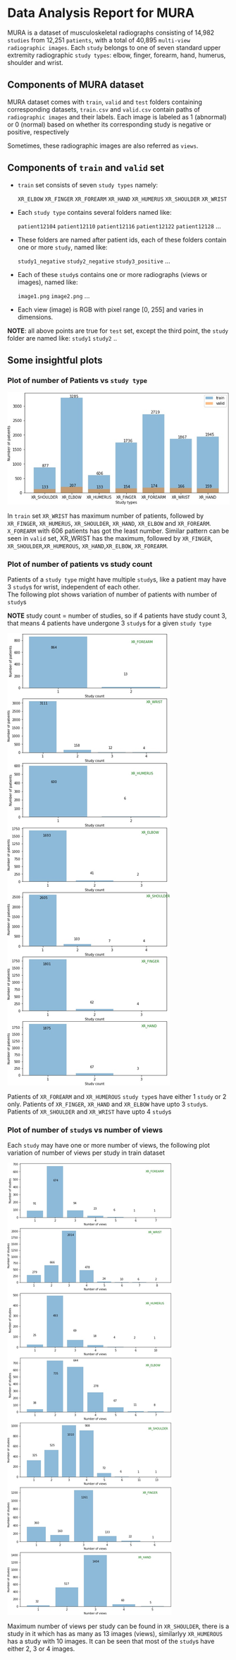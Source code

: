 
# Data Analysis Report for MURA

MURA is a dataset of musculoskeletal radiographs consisting of 14,982 `studies` from 12,251 `patients`, with a total of 40,895 `multi-view radiographic images`. Each `study` belongs to one of seven standard upper extremity radiographic `study
types`: elbow, finger, forearm, hand, humerus, shoulder and wrist. 

## Components of MURA dataset

MURA dataset comes with `train`, `valid` and `test` folders containing corresponding datasets, `train.csv` and `valid.csv` contain paths of `radiographic images` and their labels. Each image is labeled as 1 (abnormal) or 0 (normal) based on whether its corresponding study is negative or positive, respectively <br>

Sometimes, these radiographic images are also referred as `views`.

## Components of `train` and `valid` set

* `train` set consists of seven `study types` namely:

    `XR_ELBOW`  `XR_FINGER`  `XR_FOREARM`  `XR_HAND`  `XR_HUMERUS`  `XR_SHOULDER`  `XR_WRIST`

* Each `study type` contains several folders named like:

    `patient12104`  `patient12110`  `patient12116`  `patient12122`	`patient12128` ... 

* These folders are named after patient ids, each of these folders contain one or more `study`, named like:

    `study1_negative` `study2_negative` `study3_positive` ... <br>

* Each of these `study`s contains one or more radiographs (views or images), named like:

    `image1.png`  `image2.png` ...

* Each view (image) is RGB with pixel range [0, 255] and varies in dimensions.

**NOTE**: all above points are true for `test` set, except the third point, the `study` folder are named like: `study1`    `study2` ..

## Some insightful plots

### Plot of number of Patients vs `study type`

<img src="images/pcpst.jpg"></img>

In `train` set `XR_WRIST` has maximum number of patients, followed by `XR_FINGER`, `XR_HUMERUS`, `XR_SHOULDER`, `XR_HAND`, `XR_ELBOW` and `XR_FOREARM`. `X_FOREARM` with 606 patients has got the least number. Similar pattern can be seen in  `valid` set, XR_WRIST has the maximum, followed by `XR_FINGER`, `XR_SHOULDER`,`XR_HUMEROUS`, `XR_HAND`,`XR_ELBOW`, `XR_FOREARM`.

### Plot of number of patients vs study count

Patients of a `study type` might have multiple `study`s, like a patient may have 3 `study`s for wrist, independent of each other. <br> 
The following plot shows variation of number of patients with number of `study`s

**NOTE** study count = number of studies, so if 4 patients have study count 3, that means 4 patients have undergone 3 `study`s for a given `study type`

<img src="images/pcpsc.jpg"></img>


Patients of `XR_FOREARM` and `XR_HUMEROUS` `study type`s have either 1 `study` or 2 only.
Patients of `XR_FINGER`, `XR_HAND` and `XR_ELBOW` have upto 3 `study`s.
Patients of `XR_SHOULDER` and `XR_WRIST` have upto 4 `study`s

### Plot of number of `study`s vs number of views

Each `study` may have one or more number of views, the following plot variation of number of views per study in train dataset

<img src="images/nsvc.jpg"></img>

Maximum number of views per study can be found in `XR_SHOULDER`, there is a study in it which has as many as 13 images (views), similarlyy `XR_HUMEROUS` has a study with 10 images. It can be seen that most of the `study`s have either 2, 3 or 4 images.

